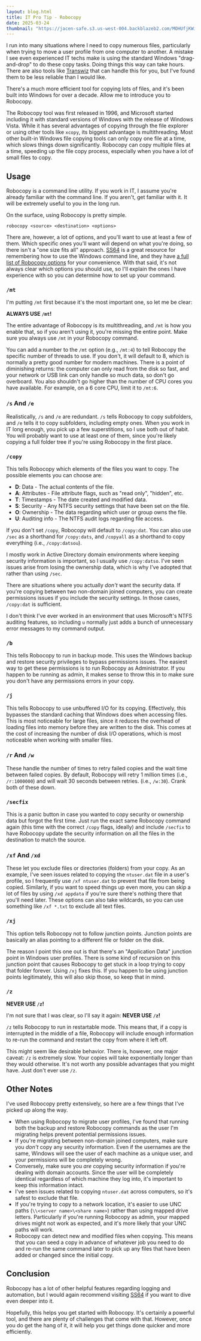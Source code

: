 ```yaml
---
layout: blog.html
title: IT Pro Tip - Robocopy
date: 2025-03-24
thumbnail: "https://jacen-safe.s3.us-west-004.backblazeb2.com/MOHUfjKWizWW.png"
---
```

I run into many situations where I need to copy numerous files, particularly when trying to move a user profile from one computer to another. A mistake I see even experienced IT techs make is using the standard Windows "drag-and-drop" to do these copy tasks. Doing things this way can take hours. There are also tools like [Transwiz](https://www.forensit.com/move-computer.html) that can handle this for you, but I've found them to be less reliable than I would like.

There's a much more efficient tool for copying lots of files, and it's been built into Windows for over a decade. Allow me to introduce you to Robocopy.
<!-- more -->

The Robocopy tool was first released in 1996, and Microsoft started including it with standard versions of Windows with the release of Windows Vista. While it has several advantages of copying through the file explorer or using other tools like `xcopy`, its biggest advantage is multithreading. Most other built-in Windows file copying tools can only copy one file at a time, which slows things down significantly. Robocopy can copy multiple files at a time, speeding up the file copy process, especially when you have a lot of small files to copy.

## Usage

Robocopy is a command line utility. If you work in IT, I assume you're already familiar with the command line. If you aren't, get familiar with it. It will be extremely useful to you in the long run.

On the surface, using Robocopy is pretty simple.

```batch
robocopy <source> <destination> <options>
```

There are, however, a lot of options, and you'll want to use at least a few of them. Which specific ones you'll want will depend on what you're doing, so there isn't a "one size fits all" approach. [SS64](https://ss64.com) is a great resource for remembering how to use the Windows command line, and they have [a full list of Robocopy options](https://ss64.com/nt/robocopy.html) for your convenience. With that said, it's not always clear which options you should use, so I'll explain the ones I have experience with so you can determine how to set up your command.

### `/mt`

I'm putting `/mt` first because it's the most important one, so let me be clear:

**ALWAYS USE `/mt`!**

The entire advantage of Robocopy is its multithreading, and `/mt` is how you enable that, so if you aren't using it, you're missing the entire point. Make sure you always use `/mt` in your Robocopy command.

You can add a number to the `/mt` option (e.g., `/mt:4`) to tell Robocopy the specific number of threads to use. If you don't, it will default to 8, which is normally a pretty good number for modern machines. There is a point of diminishing returns: the computer can only read from the disk so fast, and your network or USB link can only handle so much data, so don't go overboard. You also shouldn't go higher than the number of CPU cores you have available. For example, on a 6 core CPU, limit it to `/mt:6`.

### `/s` And `/e`

Realistically, `/s` and `/e` are redundant. `/s` tells Robocopy to copy subfolders, and `/e` tells it to copy subfolders, including empty ones. When you work in IT long enough, you pick up a few superstitions, so I use both out of habit. You will probably want to use at least one of them, since you're likely copying a full folder tree if you're using Robocopy in the first place.

### `/copy`

This tells Robocopy which elements of the files you want to copy. The possible elements you can choose are:

- **D**: Data - The actual contents of the file.
- **A**: Attributes - File attribute flags, such as "read only", "hidden", etc.
- **T**: Timestamps - The date created and modified data.
- **S**: Security - Any NTFS security settings that have been set on the file.
- **O**: Ownership - The data regarding which user or group owns the file.
- **U**: Auditing info - The NTFS audit logs regarding file access.

If you don't set `/copy`, Robocopy will default to `/copy:dat`. You can also use `/sec` as a shorthand for `/copy:dats`, and `/copyall` as a shorthand to copy everything (i.e., `/copy:datsou`).

I mostly work in Active Directory domain environments where keeping security information is important, so I usually use `/copy:datso`. I've seen issues arise from losing the ownership data, which is why I've adopted that rather than using `/sec`.

There are situations where you actually *don't* want the security data. If you're copying between two non-domain joined computers, you can create permissions issues if you include the security settings. In those cases, `/copy:dat` is sufficient.

I don't think I've ever worked in an environment that uses Microsoft's NTFS auditing features, so including `u` normally just adds a bunch of unnecessary error messages to my command output.

### `/b`

This tells Robocopy to run in backup mode. This uses the Windows backup and restore security privileges to bypass permissions issues. The easiest way to get these permissions is to run Robocopy as Administrator. If you happen to be running as admin, it makes sense to throw this in to make sure you don't have any permissions errors in your copy.

### `/j`

This tells Robocopy to use unbuffered I/O for its copying. Effectively, this bypasses the standard caching that Windows does when accessing files. This is most noticeable for large files, since it reduces the overhead of loading files into memory before they are written to the disk. This comes at the cost of increasing the number of disk I/O operations, which is most noticeable when working with smaller files.

### `/r` And `/w`

These handle the number of times to retry failed copies and the wait time between failed copies. By default, Robocopy will retry 1 million times (i.e., `/r:1000000`) and will wait 30 seconds between retries. (i.e., `/w:30`). Crank both of these down.

### `/secfix`

This is a panic button in case you wanted to copy security or ownership data but forgot the first time. Just run the exact same Robocopy command again (this time with the correct `/copy` flags, ideally) and include `/secfix` to have Robocopy update the security information on all the files in the destination to match the source.

### `/xf` And `/xd`

These let you exclude files or directories (folders) from your copy. As an example, I've seen issues related to copying the `ntuser.dat` file in a user's profile, so I frequently use `/xf ntuser.dat` to prevent that file from being copied. Similarly, if you want to speed things up even more, you can skip a lot of files by using `/xd appdata` if you're sure there's nothing there that you'll need later. These options can also take wildcards, so you can use something like `/xf *.txt` to exclude all text files.

### `/xj`

This option tells Robocopy not to follow junction points. Junction points are basically an alias pointing to a different file or folder on the disk.

The reason I point this one out is that there's an "Application Data" junction point in Windows user profiles. There is some kind of recursion on this junction point that causes Robocopy to get stuck in a loop trying to copy that folder forever. Using `/xj` fixes this. If you happen to be using junction points legitimately, this will also skip those, so keep that in mind.

### `/z`

**NEVER USE `/z`!**

I'm not sure that I was clear, so I'll say it again: **NEVER USE `/z`!**

`/z` tells Robocopy to run in restartable mode. This means that, if a copy is interrupted in the middle of a file, Robocopy will include enough information to re-run the command and restart the copy from where it left off.

This might seem like desirable behavior. There is, however, one major caveat: `/z` is extremely slow. Your copies will take exponentially longer than they would otherwise. It's not worth any possible advantages that you might have. Just don't ever use `/z`.

## Other Notes

I've used Robocopy pretty extensively, so here are a few things that I've picked up along the way.

- When using Robocopy to migrate user profiles, I've found that running both the backup and restore Robocopy commands as the user I'm migrating helps prevent potential permissions issues.
- If you're migrating between non-domain joined computers, make sure you *don't* copy any security information. Even if the usernames are the same, Windows will see the user of each machine as a unique user, and your permissions will be completely wrong.
- Conversely, make sure you *are* copying security information if you're dealing with domain accounts. Since the user will be completely identical regardless of which machine they log into, it's important to keep this information intact.
- I've seen issues related to copying `ntuser.dat` across computers, so it's safest to exclude that file.
- If you're trying to copy to a network location, it's easier to use UNC paths (`\\<server name>\<share name>`) rather than using mapped drive letters. Particularly if you're running Robocopy as admin, your mapped drives might not work as expected, and it's more likely that your UNC paths will work.
- Robocopy can detect new and modified files when copying. This means that you can seed a copy in advance of whatever job you need to do and re-run the same command later to pick up any files that have been added or changed since the initial copy.

## Conclusion

Robocopy has a lot of other helpful features regarding logging and automation, but I would again recommend visiting [SS64](https://ss64.com/nt/robocopy.html) if you want to dive even deeper into it.

Hopefully, this helps you get started with Robocopy. It's certainly a powerful tool, and there are plenty of challenges that come with that. However, once you do get the hang of it, it will help you get things done quicker and more efficiently.